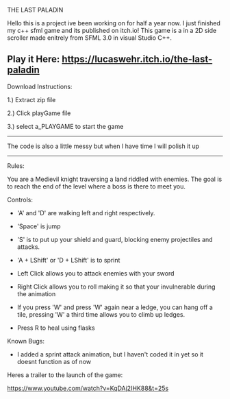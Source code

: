 THE LAST PALADIN

Hello this is a project ive been working on for half a year now. I just finished my c++ sfml game and its published on itch.io! This game is a in a 2D side scroller made enitrely from SFML 3.0 in visual Studio C++. 

Play it Here:
https://lucaswehr.itch.io/the-last-paladin
----------------------------------------------------------------------------------------------------------------------------------------------
Download Instructions:

1.) Extract zip file

2.) Click playGame file

3.) select a_PLAYGAME to start the game

-----------------------------------------------------------------------------------------------------------------------------------------------
The code is also a little messy but when I have time I will polish it up

-----------------------------------------------------------------------------------------------------------------------------------------------

Rules:

You are a Medievil knight traversing a land riddled with enemies. The goal is to reach the end of the level where a boss is there to meet you. 

Controls:

- 'A' and 'D' are walking left and right respectively.

- 'Space' is jump

- 'S' is to put up your shield and guard, blocking enemy projectiles and attacks.

- 'A + LShift' or 'D + LShift' is to sprint

- Left Click allows you to attack enemies with your sword

- Right Click allows you to roll making it so that your invulnerable during the animation

- If you press 'W' and press 'W' again near a ledge, you can hang off a tile, pressing 'W' a third time allows you to climb up ledges.

- Press R to heal using flasks

Known Bugs:
- I added a sprint attack animation, but I haven't coded it in yet so it doesnt function as of now


Heres a trailer to the launch of the game:

https://www.youtube.com/watch?v=KqDAj2IHK88&t=25s



